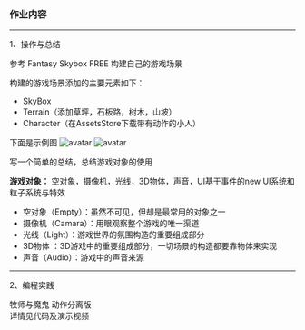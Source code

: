 ### 作业内容
-----

1、操作与总结

参考 Fantasy Skybox FREE 构建自己的游戏场景

构建的游戏场景添加的主要元素如下：
* SkyBox
* Terrain（添加草坪，石板路，树木，山坡）
* Character（在AssetsStore下载带有动作的小人）


下面是示例图
![avatar](https://github.com/13326651141/3Dhomework2/blob/master/%E5%9C%BA%E6%99%AF%E6%9E%84%E5%BB%BA%E5%92%8C%E7%AE%80%E7%AD%94%E9%A2%98/%E5%9C%BA%E6%99%AF2%20(1).PNG)
![avatar](https://github.com/13326651141/3Dhomework2/blob/master/%E5%9C%BA%E6%99%AF%E6%9E%84%E5%BB%BA%E5%92%8C%E7%AE%80%E7%AD%94%E9%A2%98/%E5%9C%BA%E6%99%AF2%20(2).PNG)


写一个简单的总结，总结游戏对象的使用<br/>

**游戏对象：**
空对象，摄像机，光线，3D物体，声音，UI基于事件的new UI系统和粒子系统与特效

* 空对象（Empty）：虽然不可见，但却是最常用的对象之一
* 摄像机（Camara）：用眼观察整个游戏的唯一渠道
* 光线（Light）：游戏世界的氛围构造的重要组成部分
* 3D物体 ：3D游戏中的重要组成部分，一切场景的构造都要靠物体来实现
* 声音（Audio）：游戏中的声音来源

------

2、编程实践

牧师与魔鬼 动作分离版<br/>
详情见代码及演示视频
